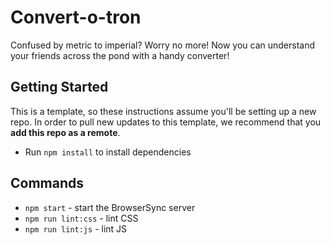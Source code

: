 # Convert-o-tron

Confused by metric to imperial? Worry no more! Now you can understand your friends across the pond with a handy converter!

## Getting Started

This is a template, so these instructions assume you'll be setting up a new repo. In order to pull new updates to this template, we recommend that you **add this repo as a remote**.

* Run `npm install` to install dependencies

## Commands
* `npm start` - start the BrowserSync server
* `npm run lint:css` - lint CSS
* `npm run lint:js` - lint JS

